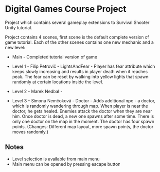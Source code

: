Digital Games Course Project
============================

Project which contains several gameplay extensions to Survival Shooter Unity tutorial.

Project contains 4 scenes, first scene is the default complete version of game tutorial. Each of the other scenes
contains one new mechanic and a new level:

* Main - Completed tutorial version of game

* Level 1 - Filip Petrovič - LightsAndFear - Player has fear attribute which keeps slowly increasing and results in player death when it reaches peak.
The fear can be reset by walking into yellow lights that spawn randomly at certain locations inside the level.

* Level 2 - Marek Nedbal - 

* Level 3 - Simona Nemčoková - Doctor - Adds additional npc - a doctor, which is randomly wandering through map. When player is near the doctor, he gets healed. Enemies attack the doctor when they are near him. Once doctor is dead, a new one spawns after some time. There is only one doctor on the map in the moment. The doctor has four spawn points. (Changes: Different map layout, more spawn points, the doctor moves randomly.)

Notes
-----
* Level selection is available from main menu
* Main menu can be opened by pressing escape button
